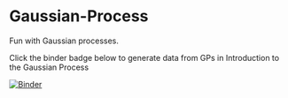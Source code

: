 # Gaussian-Process
Fun with Gaussian processes.

Click the binder badge below to generate data from GPs in Introduction to the Gaussian Process

[![Binder](https://mybinder.org/badge_logo.svg)](https://mybinder.org/v2/gh/frogstar-world-b/Gaussian-Process/master?filepath=Introduction%20to%20the%20Gaussian%20Process.ipynb)
